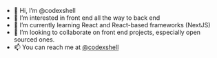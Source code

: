 - 👋 Hi, I’m @codexshell
- 👀 I’m interested in front end all the way to back end
- 🌱 I’m currently learning React and React-based frameworks (NextJS)
- 💞️ I’m looking to collaborate on front end projects, especially open sourced ones.
- 📫 You can reach me at [@codexshell](https://twitter.com/codexshell)

<!---
codexshell/codexshell is a ✨ special ✨ repository because its `README.md` (this file) appears on your GitHub profile.
You can click the Preview link to take a look at your changes.
--->
